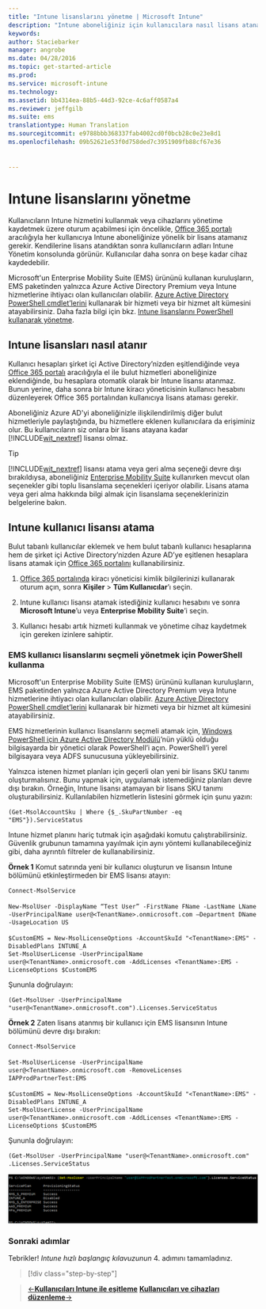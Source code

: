 ```yaml
---
title: "Intune lisanslarını yönetme | Microsoft Intune"
description: "Intune aboneliğiniz için kullanıcılara nasıl lisans atanacağı açıklanır"
keywords: 
author: Staciebarker
manager: angrobe
ms.date: 04/28/2016
ms.topic: get-started-article
ms.prod: 
ms.service: microsoft-intune
ms.technology: 
ms.assetid: bb4314ea-88b5-44d3-92ce-4c6aff0587a4
ms.reviewer: jeffgilb
ms.suite: ems
translationtype: Human Translation
ms.sourcegitcommit: e9788bbb368337fab4002cd0f0bcb28c0e23e8d1
ms.openlocfilehash: 09b52621e53f0d758ded7c3951909fb88cf67e36


---
```


# Intune lisanslarını yönetme
Kullanıcıların Intune hizmetini kullanmak veya cihazlarını yönetime kaydetmek üzere oturum açabilmesi için öncelikle, [Office 365 portalı](http://go.microsoft.com/fwlink/p/?LinkId=698854) aracılığıyla her kullanıcıya Intune aboneliğinize yönelik bir lisans atamanız gerekir. Kendilerine lisans atandıktan sonra kullanıcıların adları Intune Yönetim konsolunda görünür. Kullanıcılar daha sonra on beşe kadar cihaz kaydedebilir.

Microsoft'un Enterprise Mobility Suite (EMS) ürününü kullanan kuruluşların, EMS paketinden yalnızca Azure Active Directory Premium veya Intune hizmetlerine ihtiyacı olan kullanıcıları olabilir. [Azure Active Directory PowerShell cmdlet’lerini](https://msdn.microsoft.com/library/jj151815.aspx) kullanarak bir hizmeti veya bir hizmet alt kümesini atayabilirsiniz. Daha fazla bilgi için bkz. [Intune lisanslarını PowerShell kullanarak yönetme](start-with-a-paid-subscription-to-microsoft-intune-step-4-posh.md).

## Intune lisansları nasıl atanır
Kullanıcı hesapları şirket içi Active Directory’nizden eşitlendiğinde veya [Office 365 portalı](http://go.microsoft.com/fwlink/p/?LinkId=698854) aracılığıyla el ile bulut hizmetleri aboneliğinize eklendiğinde, bu hesaplara otomatik olarak bir Intune lisansı atanmaz. Bunun yerine, daha sonra bir Intune kiracı yöneticisinin kullanıcı hesabını düzenleyerek Office 365 portalından kullanıcıya lisans ataması gerekir.

Aboneliğiniz Azure AD'yi aboneliğinizle ilişkilendirilmiş diğer bulut hizmetleriyle paylaştığında, bu hizmetlere eklenen kullanıcılara da erişiminiz olur. Bu kullanıcıların siz onlara bir lisans atayana kadar [!INCLUDE[wit_nextref](../includes/wit_nextref_md.md)] lisansı olmaz.

> [!TIP]
> [!INCLUDE[wit_nextref](../includes/wit_nextref_md.md)] lisansı atama veya geri alma seçeneği devre dışı bırakıldıysa, aboneliğiniz [Enterprise Mobility Suite](https://www.microsoft.com/en-us/server-cloud/enterprise-mobility/overview.aspx) kullanırken mevcut olan seçenekler gibi toplu lisanslama seçenekleri içeriyor olabilir. Lisans atama veya geri alma hakkında bilgi almak için lisanslama seçeneklerinizin belgelerine bakın.

## Intune kullanıcı lisansı atama

Bulut tabanlı kullanıcılar eklemek ve hem bulut tabanlı kullanıcı hesaplarına hem de şirket içi Active Directory’nizden Azure AD’ye eşitlenen hesaplara lisans atamak için [Office 365 portalını](http://go.microsoft.com/fwlink/p/?LinkId=698854) kullanabilirsiniz.

1.  [Office 365 portalında](http://go.microsoft.com/fwlink/p/?LinkId=698854) kiracı yöneticisi kimlik bilgilerinizi kullanarak oturum açın, sonra **Kişiler** > **Tüm Kullanıcılar**’ı seçin.

2.  Intune kullanıcı lisansı atamak istediğiniz kullanıcı hesabını ve sonra **Microsoft Intune**’u veya **Enterprise Mobility Suite**’i seçin.

3.  Kullanıcı hesabı artık hizmeti kullanmak ve yönetime cihaz kaydetmek için gereken izinlere sahiptir.

### EMS kullanıcı lisanslarını seçmeli yönetmek için PowerShell kullanma
Microsoft'un Enterprise Mobility Suite (EMS) ürününü kullanan kuruluşların, EMS paketinden yalnızca Azure Active Directory Premium veya Intune hizmetlerine ihtiyacı olan kullanıcıları olabilir. [Azure Active Directory PowerShell cmdlet’lerini](https://msdn.microsoft.com/library/jj151815.aspx) kullanarak bir hizmeti veya bir hizmet alt kümesini atayabilirsiniz.

EMS hizmetlerinin kullanıcı lisanslarını seçmeli atamak için, [Windows PowerShell için Azure Active Directory Modülü](https://msdn.microsoft.com/library/jj151815.aspx#bkmk_installmodule)’nün yüklü olduğu bilgisayarda bir yönetici olarak PowerShell’i açın. PowerShell’i yerel bilgisayara veya ADFS sunucusuna yükleyebilirsiniz.

Yalnızca istenen hizmet planları için geçerli olan yeni bir lisans SKU tanımı oluşturmalısınız. Bunu yapmak için, uygulamak istemediğiniz planları devre dışı bırakın. Örneğin, Intune lisansı atamayan bir lisans SKU tanımı oluşturabilirsiniz. Kullanılabilen hizmetlerin listesini görmek için şunu yazın:

    (Get-MsolAccountSku | Where {$_.SkuPartNumber -eq "EMS"}).ServiceStatus

Intune hizmet planını hariç tutmak için aşağıdaki komutu çalıştırabilirsiniz. Güvenlik grubunun tamamına yayılmak için aynı yöntemi kullanabileceğiniz gibi, daha ayrıntılı filtreler de kullanabilirsiniz.

**Örnek 1** Komut satırında yeni bir kullanıcı oluşturun ve lisansın Intune bölümünü etkinleştirmeden bir EMS lisansı atayın:

    Connect-MsolService

    New-MsolUser -DisplayName “Test User” -FirstName FName -LastName LName -UserPrincipalName user@<TenantName>.onmicrosoft.com –Department DName -UsageLocation US

    $CustomEMS = New-MsolLicenseOptions -AccountSkuId "<TenantName>:EMS" -DisabledPlans INTUNE_A
    Set-MsolUserLicense -UserPrincipalName user@<TenantName>.onmicrosoft.com -AddLicenses <TenantName>:EMS -LicenseOptions $CustomEMS


Şununla doğrulayın:

    (Get-MsolUser -UserPrincipalName "user@<TenantName>.onmicrosoft.com").Licenses.ServiceStatus

**Örnek 2** Zaten lisans atanmış bir kullanıcı için EMS lisansının Intune bölümünü devre dışı bırakın:

    Connect-MsolService

    Set-MsolUserLicense -UserPrincipalName user@<TenantName>.onmicrosoft.com -RemoveLicenses IAPProdPartnerTest:EMS

    $CustomEMS = New-MsolLicenseOptions -AccountSkuId "<TenantName>:EMS" -DisabledPlans INTUNE_A
    Set-MsolUserLicense -UserPrincipalName user@<TenantName>.onmicrosoft.com -AddLicenses <TenantName>:EMS -LicenseOptions $CustomEMS

Şununla doğrulayın:

    (Get-MsolUser -UserPrincipalName "user@<TenantName>.onmicrosoft.com" .Licenses.ServiceStatus

![PoSH-AddLic-Verify](./media/posh-addlic-verify.png)

### Sonraki adımlar
Tebrikler! *Intune hızlı başlangıç kılavuzunun* 4. adımını tamamladınız.
>[!div class="step-by-step"]

>[&larr;**Kullanıcıları Intune ile eşitleme**](.\start-with-a-paid-subscription-to-microsoft-intune-step-2.md) [**Kullanıcıları ve cihazları düzenleme**&rarr;](.\start-with-a-paid-subscription-to-microsoft-intune-step-5.md)  



<!--HONumber=Jul16_HO5-->


